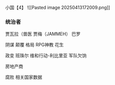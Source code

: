 小国【4】
![[Pasted image 20250413172009.png]]
### 统治者
贾瓦拉（兽医
贾梅（JAMMEH）
巴罗


阴谋
颠覆
格局
RPG神教
花生

政变
班珠尔
维和行动-利比里亚
军队欠饷

房地产商


腐败
相关国家数据

